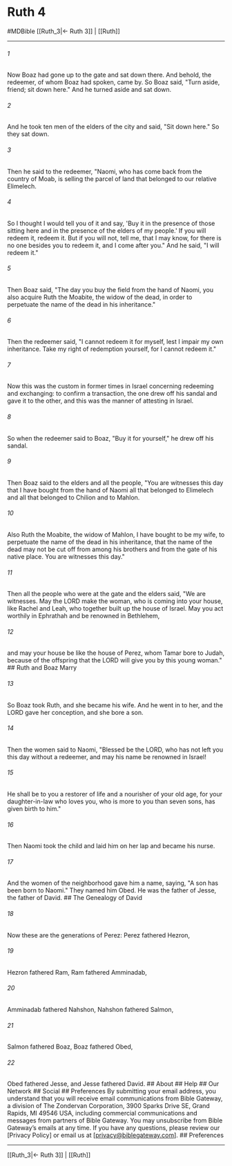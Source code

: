# Ruth 4
#MDBible
[[Ruth_3|← Ruth 3]] | [[Ruth]]

***






###### 1 


Now Boaz had gone up to the gate and sat down there. And behold, the redeemer, of whom Boaz had spoken, came by. So Boaz said, "Turn aside, friend; sit down here." And he turned aside and sat down. 





###### 2 


And he took ten men of the elders of the city and said, "Sit down here." So they sat down. 





###### 3 


Then he said to the redeemer, "Naomi, who has come back from the country of Moab, is selling the parcel of land that belonged to our relative Elimelech. 





###### 4 


So I thought I would tell you of it and say, 'Buy it in the presence of those sitting here and in the presence of the elders of my people.' If you will redeem it, redeem it. But if you will not, tell me, that I may know, for there is no one besides you to redeem it, and I come after you." And he said, "I will redeem it." 





###### 5 


Then Boaz said, "The day you buy the field from the hand of Naomi, you also acquire Ruth the Moabite, the widow of the dead, in order to perpetuate the name of the dead in his inheritance." 





###### 6 


Then the redeemer said, "I cannot redeem it for myself, lest I impair my own inheritance. Take my right of redemption yourself, for I cannot redeem it." 





###### 7 


Now this was the custom in former times in Israel concerning redeeming and exchanging: to confirm a transaction, the one drew off his sandal and gave it to the other, and this was the manner of attesting in Israel. 





###### 8 


So when the redeemer said to Boaz, "Buy it for yourself," he drew off his sandal. 





###### 9 


Then Boaz said to the elders and all the people, "You are witnesses this day that I have bought from the hand of Naomi all that belonged to Elimelech and all that belonged to Chilion and to Mahlon. 





###### 10 


Also Ruth the Moabite, the widow of Mahlon, I have bought to be my wife, to perpetuate the name of the dead in his inheritance, that the name of the dead may not be cut off from among his brothers and from the gate of his native place. You are witnesses this day." 





###### 11 


Then all the people who were at the gate and the elders said, "We are witnesses. May the LORD make the woman, who is coming into your house, like Rachel and Leah, who together built up the house of Israel. May you act worthily in Ephrathah and be renowned in Bethlehem, 





###### 12 


and may your house be like the house of Perez, whom Tamar bore to Judah, because of the offspring that the LORD will give you by this young woman." ## Ruth and Boaz Marry 





###### 13 


So Boaz took Ruth, and she became his wife. And he went in to her, and the LORD gave her conception, and she bore a son. 





###### 14 


Then the women said to Naomi, "Blessed be the LORD, who has not left you this day without a redeemer, and may his name be renowned in Israel! 





###### 15 


He shall be to you a restorer of life and a nourisher of your old age, for your daughter-in-law who loves you, who is more to you than seven sons, has given birth to him." 





###### 16 


Then Naomi took the child and laid him on her lap and became his nurse. 





###### 17 


And the women of the neighborhood gave him a name, saying, "A son has been born to Naomi." They named him Obed. He was the father of Jesse, the father of David. ## The Genealogy of David 





###### 18 


Now these are the generations of Perez: Perez fathered Hezron, 





###### 19 


Hezron fathered Ram, Ram fathered Amminadab, 





###### 20 


Amminadab fathered Nahshon, Nahshon fathered Salmon, 





###### 21 


Salmon fathered Boaz, Boaz fathered Obed, 





###### 22 


Obed fathered Jesse, and Jesse fathered David. ## About ## Help ## Our Network ## Social ## Preferences By submitting your email address, you understand that you will receive email communications from Bible Gateway, a division of The Zondervan Corporation, 3900 Sparks Drive SE, Grand Rapids, MI 49546 USA, including commercial communications and messages from partners of Bible Gateway. You may unsubscribe from Bible Gateway&rsquo;s emails at any time. If you have any questions, please review our [Privacy Policy] or email us at [privacy@biblegateway.com]. ## Preferences

***

[[Ruth_3|← Ruth 3]] | [[Ruth]]
